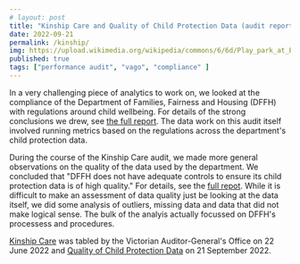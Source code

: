```yaml
---
# layout: post
title: "Kinship Care and Quality of Child Protection Data (audit report)"
date: 2022-09-21
permalink: /kinship/
img: https://upload.wikimedia.org/wikipedia/commons/6/6d/Play_park_at_Elie_Holiday_Park_-_geograph.org.uk_-_6112598.jpg
published: true
tags: ["performance audit", "vago", "compliance" ]
---
```


In a very challenging piece of analytics to work on, we looked at the compliance of the Department of Families, Fairness and Housing (DFFH) with regulations around child wellbeing. For details of the strong conclusions we drew, see [the full report](https://www.audit.vic.gov.au/report/kinship-care). The data work on this audit itself involved running metrics based on the regulations across the department's child protection data. 

During the course of the Kinship Care audit, we made more general observations on the quality of the data used by the department. We concluded that "DFFH does not have adequate controls to ensure its child protection data is of high quality." For details, see the [full repot](https://www.audit.vic.gov.au/report/quality-child-protection-data). While it is difficult to make an assessment of data quality just be looking at the data itself, we did some analysis of outliers, missing data and data that did not make logical sense. The bulk of the analyis actually focussed on DFFH's processess and procedures.

[Kinship Care](https://www.audit.vic.gov.au/report/kinship-care) was tabled by the Victorian Auditor-General's Office on 22 June 2022 and [Quality of Child Protection Data](https://www.audit.vic.gov.au/report/quality-child-protection-data) on 21 September 2022.

